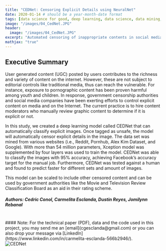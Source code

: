 ```yaml
---
title: "CEDNet: Censoring Explicit Details using NeuralNet"
date: 2020-01-14 # should be a year-month-date format
tags: [data science for good, deep learning, data science, data mining, neural networks, computer vision, content censorship, convolutional neural network, machine learning, AI]
image: "/images/04_CedNet.JPG"
header:
  image: "/images/04_CedNet.JPG"
excerpt: "Automated censoring of inappropriate contents in social media platforms through Deep Learning"
mathjax: "true"
---
```

## Executive Summary 
User generated content (UGC) posted by users contributes to the richness and variety of content on the internet. However, these are not subject to editorial controls like traditional media, thus can reach the vulnerable. For instance, exposure to pornographic content has been proven harmful among youth and children. In response, government censorship authorities and social media companies have been exerting efforts to control explicit content on media and on the Internet. The current practice is to hire content moderators who manually review graphic content to determine if it is explicit or not.

In this study, we created a deep learning model called CEDNet that can automatically classify explicit images. Once tagged as unsafe, the model will automatically censor explicit details in the image. The data set was mined from various websites (i.e., Reddit, Pornhub, Alex Kim Dataset, and Google). With more than 54 million parameters, Xception model was supplemented by four layers was used to train the model. CEDNet was able to classify the images with 95% accuracy, achieving Facebook’s accuracy target for the manual job. Furthermore, CEDNet was tested against a human and found to predict faster for different sets and amount of images.

This model can be scaled to include other censored content and can be used by government authorities like the Movie and Television Review Classification Board as an aid in their rating scheme.
##### Authors: Cedric Conol, Carmelita Esclanda, Dustin Reyes, Jomilynn Rebanal 
<br>
#### Note: For the technical paper (PDF), data and the code used in this project, you may send me an [email](cgesclanda@gmail.com) or you can also drop your message via [LinkedIn](https://www.linkedin.com/in/carmelita-esclanda-566b2946/).
<br>

<img src="{{ site.url }}{{ site.baseurl }}/images/04_CedNet_poster.jpg" alt="CEDNet">

